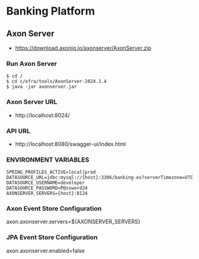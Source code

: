 # Banking Platform

## Axon Server
- https://download.axoniq.io/axonserver/AxonServer.zip

### Run Axon Server
```
$ cd /
$ cd c/efra/tools/AxonServer-2024.1.4
$ java -jar axonserver.jar
```

### Axon Server URL
- http://localhost:8024/

### API URL
- http://localhost:8080/swagger-ui/index.html

### ENVIRONMENT VARIABLES
```
SPRING_PROFILES_ACTIVE=local|prod
DATASOURCE_URL=jdbc:mysql://{host}:3306/banking-es?serverTimezone=UTC
DATASOURCE_USERNAME=developer
DATASOURCE_PASSWORD=P@ssword24
AXONSERVER_SERVERS={host}:8124
```

### Axon Event Store Configuration
axon.axonserver.servers=${AXONSERVER_SERVERS}

### JPA Event Store Configuration
axon.axonserver.enabled=false